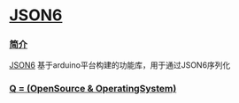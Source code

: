﻿# [JSON6](https://github.com/OS-Q/D121)

### [简介](https://github.com/OS-Q/D121/wiki)

[JSON6](https://github.com/OS-Q/D121) 基于arduino平台构建的功能库，用于通过JSON6序列化

### [Q = (OpenSource & OperatingSystem) ](http://www.OS-Q.com)

